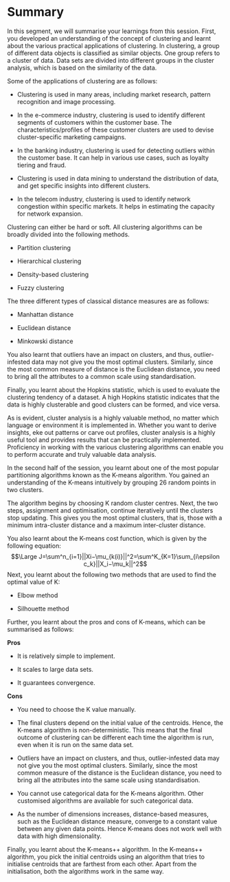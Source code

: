 # Summary

In this segment, we will summarise your learnings from this session. First, you developed an understanding of the concept of clustering and learnt about the various practical applications of clustering. In clustering, a group of different data objects is classified as similar objects. One group refers to a cluster of data. Data sets are divided into different groups in the cluster analysis, which is based on the similarity of the data.

Some of the applications of clustering are as follows:

-   Clustering is used in many areas, including market research, pattern recognition and image processing.
    
-   In the e-commerce industry, clustering is used to identify different segments of customers within the customer base. The characteristics/profiles of these customer clusters are used to devise cluster-specific marketing campaigns.
    
-   In the banking industry, clustering is used for detecting outliers within the customer base. It can help in various use cases, such as loyalty tiering and fraud.
    
-   Clustering is used in data mining to understand the distribution of data, and get specific insights into different clusters.
    
-   In the telecom industry, clustering is used to identify network congestion within specific markets. It helps in estimating the capacity for network expansion.
    

Clustering can either be hard or soft. All clustering algorithms can be broadly divided into the following methods.

-   Partition clustering
    
-   Hierarchical clustering
    
-   Density-based clustering
    
-   Fuzzy clustering
    

The three different types of classical distance measures are as follows:

-   Manhattan distance
    
-   Euclidean distance
    
-   Minkowski distance
    

You also learnt that outliers have an impact on clusters, and thus, outlier-infested data may not give you the most optimal clusters. Similarly, since the most common measure of distance is the Euclidean distance, you need to bring all the attributes to a common scale using standardisation.

Finally, you learnt about the Hopkins statistic, which is used to evaluate the clustering tendency of a dataset. A high Hopkins statistic indicates that the data is highly clusterable and good clusters can be formed, and vice versa.

As is evident, cluster analysis is a highly valuable method, no matter which language or environment it is implemented in. Whether you want to derive insights, eke out patterns or carve out profiles, cluster analysis is a highly useful tool and provides results that can be practically implemented. Proficiency in working with the various clustering algorithms can enable you to perform accurate and truly valuable data analysis.

In the second half of the session, you learnt about one of the most popular partitioning algorithms known as the K-means algorithm. You gained an understanding of the K-means intuitively by grouping 26 random points in two clusters.

The algorithm begins by choosing K random cluster centres. Next, the two steps, assignment and optimisation, continue iteratively until the clusters stop updating. This gives you the most optimal clusters, that is, those with a minimum intra-cluster distance and a maximum inter-cluster distance.

You also learnt about the K-means cost function, which is given by the following equation:
$$\Large J=\sum^n_{i=1}||Xi−\mu_{k(i)}||^2=\sum^K_{K=1}\sum_{i\epsilon c_k}||X_i−\mu_k||^2$$
Next, you learnt about the following two methods that are used to find the optimal value of K:

-   Elbow method
    
-   Silhouette method
    

Further, you learnt about the pros and cons of K-means, which can be summarised as follows:

**Pros**

-   It is relatively simple to implement.
    
-   It scales to large data sets.
    
-   It guarantees convergence.
    

**Cons**

-   You need to choose the K value manually.
    
-   The final clusters depend on the initial value of the centroids. Hence, the K-means algorithm is non-deterministic. This means that the final outcome of clustering can be different each time the algorithm is run,  even when it is run on the same data set. 
    
-   Outliers have an impact on clusters, and thus, outlier-infested data may not give you the most optimal clusters. Similarly, since the most common measure of the distance is the Euclidean distance, you need to bring all the attributes into the same scale using standardisation.
    
-   You cannot use categorical data for the K-means algorithm. Other customised algorithms are available for such categorical data.
    
-   As the number of dimensions increases, distance-based measures, such as the Euclidean distance measure, converge to a constant value between any given data points. Hence K-means does not work well with data with high dimensionality.
    

Finally, you learnt about the K-means++ algorithm. In the K-means++ algorithm, you pick the initial centroids using an algorithm that tries to initialise centroids that are farthest from each other. Apart from the initialisation, both the algorithms work in the same way.